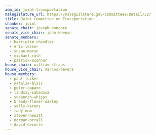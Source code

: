 ```yaml
---
aom_id: joint-transportation
malegislature_url: https://malegislature.gov/Committees/Detail/J27
title: Joint Committee on Transportation
chamber: joint
senate_chair: joseph-boncore
senate_vice_chair: john-keenan
senate_members:
  - harriette-chandler
  - eric-lesser
  - susan-moran
  - michael-rush
  - patrick-oconnor
house_chair: william-straus
house_vice_chair: marcos-devers
house_members:
  - paul-tucker
  - natalie-blais
  - peter-capano
  - lindsay-sabadosa
  - susannah-whipps
  - brandy-fluker-oakley
  - sally-kerans
  - rady-mom
  - steven-howitt
  - norman-orrall
  - david-decoste
---
```

